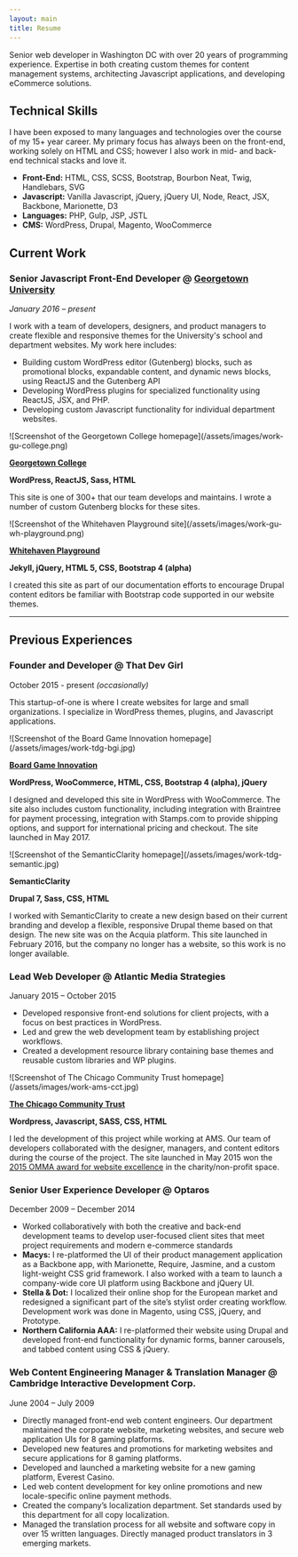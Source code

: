 ```yaml
---
layout: main
title: Resume
---
```


Senior web developer in Washington DC with over 20 years of programming experience. Expertise in both creating custom themes for content management systems, architecting Javascript applications, and developing eCommerce solutions.



<section markdown="1" class="has-background champagne" aria-label="Technical Skills">

## Technical Skills

I have been exposed to many languages and technologies over the course of my 15+ year career. My primary focus has always been on the front-end, working solely on HTML and CSS; however I also work in mid- and back-end technical stacks and love it.

* **Front-End:** HTML, CSS, SCSS, Bootstrap, Bourbon Neat, Twig, Handlebars, SVG
* **Javascript:** Vanilla Javascript, jQuery, jQuery UI, Node, React, JSX, Backbone, Marionette, D3
* **Languages:** PHP, Gulp, JSP, JSTL
* **CMS:** WordPress, Drupal, Magento, WooCommerce

</section>



<section markdown="1" aria-label="Current Work">

## Current Work

### Senior Javascript Front-End Developer @ [Georgetown University](https://georgetown.edu)

_January 2016 – present_

I work with a team of developers, designers, and product managers to create flexible and responsive themes for the University's school and department websites. My work here includes:

* Building custom WordPress editor (Gutenberg) blocks, such as promotional blocks, expandable content, and dynamic news blocks, using ReactJS and the Gutenberg API
* Developing WordPress plugins for specialized functionality using ReactJS, JSX, and PHP.
* Developing custom Javascript functionality for individual department websites.

<div markdown="1" class="work-examples">

<div markdown="1">
![Screenshot of the Georgetown College homepage](/assets/images/work-gu-college.png)

**[Georgetown College](https://college.georgetown.edu)**

**WordPress, ReactJS, Sass, HTML**

This site is one of 300+ that our team develops and maintains. I wrote a number of custom Gutenberg blocks for these sites.
</div>

<div markdown="1">
![Screenshot of the Whitehaven Playground site](/assets/images/work-gu-wh-playground.png)

**[Whitehaven Playground](https://georgetown-university.github.io/whitehaven-playground/)**

**Jekyll, jQuery, HTML 5, CSS, Bootstrap 4 (alpha)**

I created this site as part of our documentation efforts to encourage Drupal content editors be familiar with Bootstrap code supported in our website themes.
</div>

</div>

</section>

---

<section markdown="1">

## Previous Experiences

### Founder and Developer @ That Dev Girl

October 2015 - present _(occasionally)_

This startup-of-one is where I create websites for large and small organizations. I specialize in WordPress themes, plugins, and Javascript applications.

<div markdown="1" class="work-examples">

<div markdown="1">
![Screenshot of the Board Game Innovation homepage](/assets/images/work-tdg-bgi.jpg)

**[Board Game Innovation](https://boardgameinnovation.com/)**

**WordPress, WooCommerce, HTML, CSS, Bootstrap 4 (alpha), jQuery**

I designed and developed this site in WordPress with WooCommerce. The site also includes custom functionality, including integration with Braintree for payment processing, integration with Stamps.com to provide shipping options, and support for international pricing and checkout. The site launched in May 2017.
</div>

<div markdown="1">
![Screenshot of the SemanticClarity homepage](/assets/images/work-tdg-semantic.jpg)

**SemanticClarity**

**Drupal 7, Sass, CSS, HTML**

I worked with SemanticClarity to create a new design based on their current branding and develop a flexible, responsive Drupal theme based on that design. The new site was on the Acquia platform. This site launched in February 2016, but the company no longer has a website, so this work is no longer available.
</div>

</div>

### Lead Web Developer @ Atlantic Media Strategies

January 2015 – October 2015

* Developed responsive front-end solutions for client projects, with a focus on best practices in WordPress.
* Led and grew the web development team by establishing project workflows.
* Created a development resource library containing base themes and reusable custom libraries and WP plugins.

<div markdown="1" class="work-examples">

<div markdown="1">
![Screenshot of The Chicago Community Trust homepage](/assets/images/work-ams-cct.jpg)

**[The Chicago Community Trust](https://www.cct.org/)**

**Wordpress, Javascript, SASS, CSS, HTML**

I led the development of this project while working at AMS. Our team of developers collaborated with the designer, managers, and content editors during the course of the project. The site launched in May 2015 won the [2015 OMMA award for website excellence](https://www.mediapost.com/ommaawards/winners/?event=2015) in the charity/non-profit space.
</div>

</div>

### Senior User Experience Developer @ Optaros

December 2009 – December 2014

* Worked collaboratively with both the creative and back-end development teams to develop user-focused client sites that meet project requirements and modern e-commerce standards
* **Macys:** I re-platformed the UI of their product management application as a Backbone app, with Marionette, Require, Jasmine, and a custom light-weight CSS grid framework. I also worked with a team to launch a company-wide core UI platform using Backbone and jQuery UI.
* **Stella & Dot:** I localized their online shop for the European market and redesigned a significant part of the site’s stylist order creating workflow. Development work was done in Magento, using CSS, jQuery, and Prototype.
* **Northern California AAA:** I re-platformed their website using Drupal and developed front-end functionality for dynamic forms, banner carousels, and tabbed content using CSS & jQuery.

### Web Content Engineering Manager & Translation Manager @ Cambridge Interactive Development Corp.

June 2004 – July 2009

* Directly managed front-end web content engineers. Our department maintained the corporate website, marketing websites, and secure web application UIs for 8 gaming platforms.
* Developed new features and promotions for marketing websites and secure applications for 8 gaming platforms.
* Developed and launched a marketing website for a new gaming platform, Everest Casino.
* Led web content development for key online promotions and new locale-specific online payment methods.
* Created the company’s localization department. Set standards used by this department for all copy localization.
* Managed the translation process for all website and software copy in over 15 written languages. Directly managed product translators in 3 emerging markets.

</section>
